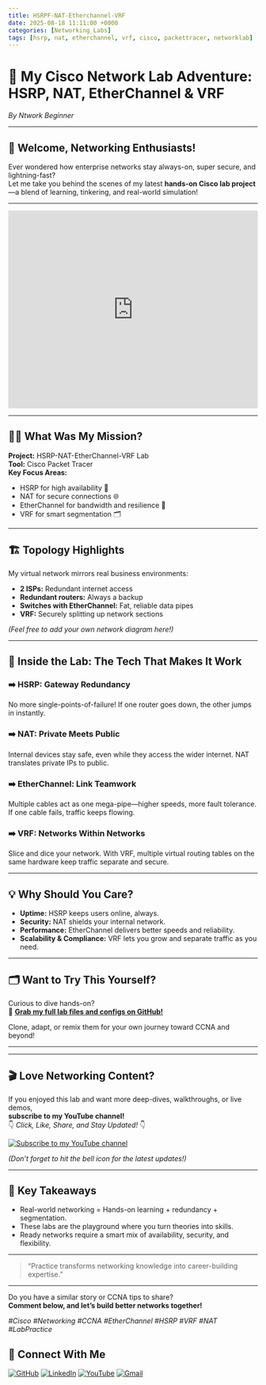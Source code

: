 ```yaml
---
title: HSRPF-NAT-Etherchannel-VRF
date: 2025-08-18 11:11:00 +0000
categories: [Networking_Labs]
tags: [hsrp, nat, etherchannel, vrf, cisco, packettracer, networklab]
---
```



# 🚀 My Cisco Network Lab Adventure: HSRP, NAT, EtherChannel & VRF

*By Ntwork Beginner*

---

## 👋 Welcome, Networking Enthusiasts!

Ever wondered how enterprise networks stay always-on, super secure, and lightning-fast?  
Let me take you behind the scenes of my latest **hands-on Cisco lab project**—a blend of learning, tinkering, and real-world simulation!

---

<!-- Embed full YouTube video -->
<iframe width="100%" height="400"
  src="https://www.youtube.com/embed/u3q5LWiodKM"
  title="YouTube video player"
  frameborder="0"
  allow="accelerometer; autoplay; clipboard-write; encrypted-media; gyroscope; picture-in-picture"
  allowfullscreen>
</iframe>

---

## 🧑‍💻 What Was My Mission?

**Project:** HSRP-NAT-EtherChannel-VRF Lab  
**Tool:** Cisco Packet Tracer  
**Key Focus Areas:**
- HSRP for high availability 🔁
- NAT for secure connections 🌐
- EtherChannel for bandwidth and resilience 🚦
- VRF for smart segmentation 🗂️

---

## 🏗️ Topology Highlights

My virtual network mirrors real business environments:
- **2 ISPs:** Redundant internet access  
- **Redundant routers:** Always a backup  
- **Switches with EtherChannel:** Fat, reliable data pipes  
- **VRF:** Securely splitting up network sections

*_(Feel free to add your own network diagram here!)_*

---

## 🔧 Inside the Lab: The Tech That Makes It Work

### ➡️ HSRP: Gateway Redundancy
No more single-points-of-failure! If one router goes down, the other jumps in instantly.

### ➡️ NAT: Private Meets Public
Internal devices stay safe, even while they access the wider internet. NAT translates private IPs to public.

### ➡️ EtherChannel: Link Teamwork
Multiple cables act as one mega-pipe—higher speeds, more fault tolerance. If one cable fails, traffic keeps flowing.

### ➡️ VRF: Networks Within Networks
Slice and dice your network. With VRF, multiple virtual routing tables on the same hardware keep traffic separate and secure.

---

## 💡 Why Should You Care?

- **Uptime:** HSRP keeps users online, always.
- **Security:** NAT shields your internal network.
- **Performance:** EtherChannel delivers better speeds and reliability.
- **Scalability & Compliance:** VRF lets you grow and separate traffic as you need.

---

## 🗂️ Want to Try This Yourself?

Curious to dive hands-on?  
🔗 [**Grab my full lab files and configs on GitHub!**](https://github.com/Ntwork-Beginner/cisco_cml_labs/tree/main/HSRP-NAT-Etherchannel-VRF)

Clone, adapt, or remix them for your own journey toward CCNA and beyond!

---

---

## 🎬 Love Networking Content?

If you enjoyed this lab and want more deep-dives, walkthroughs, or live demos,  
**subscribe to my YouTube channel!**  
👇 _Click, Like, Share, and Stay Updated!_ 👇

[![Subscribe to my YouTube channel](https://img.shields.io/badge/YouTube-Subscribe-red?logo=youtube)](https://www.youtube.com/@Ntwork_Beginner)

*(Don’t forget to hit the bell icon for the latest updates!)*

---


## 🎯 Key Takeaways

- Real-world networking = Hands-on learning + redundancy + segmentation.
- These labs are the playground where you turn theories into skills.
- Ready networks require a smart mix of availability, security, and flexibility.

---

> “Practice transforms networking knowledge into career-building expertise.”

---

Do you have a similar story or CCNA tips to share?  
**Comment below, and let’s build better networks together!**

*#Cisco #Networking #CCNA #EtherChannel #HSRP #VRF #NAT #LabPractice*

## 🙌 Connect With Me

[![GitHub](https://img.shields.io/badge/GitHub-Profile-black?style=for-the-badge&logo=github)](https://github.com/Ntwork-Beginner)
[![LinkedIn](https://img.shields.io/badge/LinkedIn-Connect-blue?style=for-the-badge&logo=linkedin)](https://www.linkedin.com/in/ntworkbeginner/)
[![YouTube](https://img.shields.io/badge/YouTube-Subscribe-red?style=for-the-badge&logo=youtube)](https://www.youtube.com/@Ntwork_Beginner)
[![Gmail](https://img.shields.io/badge/Gmail-Mail-red?style=for-the-badge&logo=gmail)](mailto:your.bittudhillon011@gmail.com)
